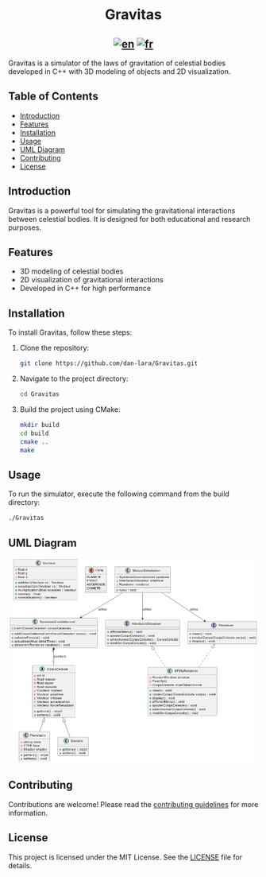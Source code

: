 <div align="center">

<h1>Gravitas</h1>

[![en](https://img.shields.io/badge/lang-en-red.svg)](https://github.com/dan-lara/Gravitas/blob/master/README.md)
[![fr](https://img.shields.io/badge/lang-fr-green.svg)](https://github.com/dan-lara/Gravitas/blob/master/README.fr.md)
---

</div>

Gravitas is a simulator of the laws of gravitation of celestial bodies developed in C++ with 3D modeling of objects and 2D visualization.

## Table of Contents
- [Introduction](#introduction)
- [Features](#features)
- [Installation](#installation)
- [Usage](#usage)
- [UML Diagram](#uml-diagram)
- [Contributing](#contributing)
- [License](#license)

## Introduction
Gravitas is a powerful tool for simulating the gravitational interactions between celestial bodies. It is designed for both educational and research purposes.

## Features
- 3D modeling of celestial bodies
- 2D visualization of gravitational interactions
- Developed in C++ for high performance

## Installation
To install Gravitas, follow these steps:
1. Clone the repository:
    ```sh
    git clone https://github.com/dan-lara/Gravitas.git
    ```
2. Navigate to the project directory:
    ```sh
    cd Gravitas
    ```
3. Build the project using CMake:
    ```sh
    mkdir build
    cd build
    cmake ..
    make
    ```

## Usage
To run the simulator, execute the following command from the build directory:
```sh
./Gravitas
```

## UML Diagram
![UML Diagram](docs/classes_uml_mvp.png)

## Contributing
Contributions are welcome! Please read the [contributing guidelines](CONTRIBUTING.md) for more information.

## License
This project is licensed under the MIT License. See the [LICENSE](LICENSE) file for details.
